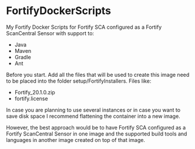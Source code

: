 # FortifyDockerScripts
My Fortify Docker Scripts for Fortify SCA configured as a Fortify ScanCentral Sensor with support to:
- Java
- Maven
- Gradle
- Ant

Before you start.
Add all the files that will be used to create this image need to be placed into the folder setup/FortifyInstallers.
Files like:
- Fortify_20.1.0.zip
- fortify.license

In case you are planning to use several instances or in case you want to save disk space I recommend flattening the container into a new image. 

However, the best approach would be to have Fortify SCA configured as a Fortify ScanCentral Sensor in one image and the supported build tools and languages in another image created on top of that image.